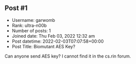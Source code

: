 ## Post #1
- Username: garwomb
- Rank: ultra-n00b
- Number of posts: 1
- Joined date: Thu Feb 03, 2022 12:32 am
- Post datetime: 2022-02-03T07:07:58+00:00
- Post Title: Biomutant AES Key?

Can anyone send AES key? I cannot find it in the cs.rin forum.
